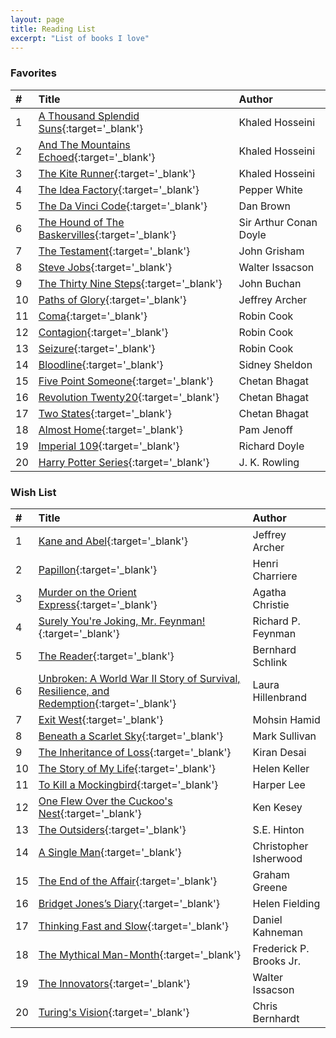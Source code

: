 ```yaml
---
layout: page
title: Reading List
excerpt: "List of books I love"
---
```


### Favorites

|#|Title|Author|
|:---|:---|:---|
|1|[A Thousand Splendid Suns](http://a.co/2l7ETiG){:target='_blank'}|Khaled Hosseini|
|2|[And The Mountains Echoed](http://a.co/8bWBtDq){:target='_blank'}|Khaled Hosseini|
|3|[The Kite Runner](http://a.co/3WRFolt){:target='_blank'}|Khaled Hosseini|
|4|[The Idea Factory](http://a.co/ioE8CsV){:target='_blank'}|Pepper White|
|5|[The Da Vinci Code](http://a.co/gYa6CMs){:target='_blank'}|Dan Brown|
|6|[The Hound of The Baskervilles](http://a.co/bzPZB2i){:target='_blank'}|Sir Arthur Conan Doyle|
|7|[The Testament](http://a.co/1sOjiAj){:target='_blank'}|John Grisham|
|8|[Steve Jobs](http://a.co/79fkAIg){:target='_blank'}|Walter Issacson|
|9|[The Thirty Nine Steps](http://a.co/5DijlbF){:target='_blank'}|John Buchan|
|10|[Paths of Glory](http://a.co/2CGLaiQ){:target='_blank'}|Jeffrey Archer|
|11|[Coma](http://a.co/gMQsUgv){:target='_blank'}|Robin Cook|
|12|[Contagion](http://a.co/aYlJZY2){:target='_blank'}|Robin Cook|
|13|[Seizure](http://a.co/aQFxBzh){:target='_blank'}|Robin Cook|
|14|[Bloodline](http://a.co/66tFw3w){:target='_blank'}|Sidney Sheldon|
|15|[Five Point Someone](http://a.co/2w8bGEC){:target='_blank'}|Chetan Bhagat|
|16|[Revolution Twenty20](http://a.co/3kVG1z3){:target='_blank'}|Chetan Bhagat|
|17|[Two States](http://a.co/cxDadtg){:target='_blank'}|Chetan Bhagat|
|18|[Almost Home](http://a.co/iynQb16){:target='_blank'}|Pam Jenoff|
|19|[Imperial 109](http://a.co/cvRoERT){:target='_blank'}|Richard Doyle|
|20|[Harry Potter Series](http://a.co/3ydv73a){:target='_blank'}|J. K. Rowling|


### Wish List

|#|Title|Author|
|:---|:---|:---|
|1|[Kane and Abel](http://a.co/2DLvQku){:target='_blank'}|Jeffrey Archer|
|2|[Papillon](http://a.co/7l48fHJ){:target='_blank'}|Henri Charriere|
|3|[Murder on the Orient Express](http://a.co/ebDlrHR){:target='_blank'}|Agatha Christie|
|4|[Surely You're Joking, Mr. Feynman!](http://a.co/2QYXgUG){:target='_blank'}|Richard P. Feynman|
|5|[The Reader](http://a.co/8l8ZRwp){:target='_blank'}|Bernhard Schlink|
|6|[Unbroken: A World War II Story of Survival, Resilience, and Redemption](http://a.co/d4Nsuel){:target='_blank'}|Laura Hillenbrand|
|7|[Exit West](http://a.co/8d0u9x7){:target='_blank'}|Mohsin Hamid|
|8|[Beneath a Scarlet Sky](){:target='_blank'}|Mark Sullivan|
|9|[The Inheritance of Loss](http://a.co/667tXNU){:target='_blank'}|Kiran Desai|
|10|[The Story of My Life](http://a.co/3bk3Nrg){:target='_blank'}|Helen Keller|
|11|[To Kill a Mockingbird](http://a.co/4PaTLuO){:target='_blank'}|Harper Lee|
|12|[One Flew Over the Cuckoo's Nest](http://a.co/aRfuaFX){:target='_blank'}|Ken Kesey|
|13|[The Outsiders](http://a.co/1LxQgy1){:target='_blank'}|S.E. Hinton|
|14|[A Single Man](http://a.co/bCQefW2){:target='_blank'}|Christopher Isherwood|
|15|[The End of the Affair](http://a.co/bfdqwzd){:target='_blank'}|Graham Greene|
|16|[Bridget Jones’s Diary](http://a.co/3nc55Bb){:target='_blank'}|Helen Fielding|
|17|[Thinking Fast and Slow](http://a.co/d7TfKY4){:target='_blank'}|Daniel Kahneman|
|18|[The Mythical Man-Month](http://a.co/73EhQnI){:target='_blank'}|Frederick P. Brooks Jr.|
|19|[The Innovators](http://a.co/ffC2OPo){:target='_blank'}|Walter Issacson|
|20|[Turing's Vision](http://a.co/fQi9EP6){:target='_blank'}|Chris Bernhardt|

